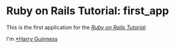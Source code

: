 # Ruby on Rails Tutorial: first_app

This is the first application for the [*Ruby on Rails Tutorial*](http://railstutorial.org).

I'm [*Harry Guinness](http://HarryGuinness.com)